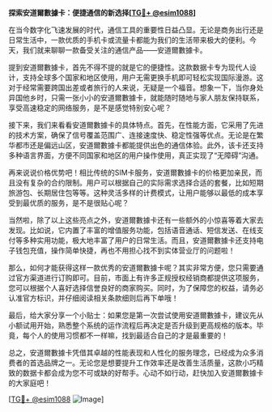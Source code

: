 **探索安道爾數據卡：便捷通信的新选择[[TG💪+ @esim1088](https://t.me/s/esim1088)]**

在当今数字化飞速发展的时代，通信工具的重要性日益凸显。无论是商务出行还是日常生活中，一款优质的手机卡或流量卡都能为我们的生活带来极大的便利。今天，我们就来聊聊一款备受关注的通信产品——安道爾數據卡。

提到安道爾數據卡，首先不得不提的就是它的便捷性。这款数据卡专为现代人设计，支持全球多个国家和地区使用，用户无需更换手机即可轻松实现国际漫游。这对于经常需要跨国出差或者旅行的人来说，无疑是一个福音。想象一下，当你身处异国他乡时，只需一张小小的安道爾數據卡，就能随时随地与家人朋友保持联系，享受高速稳定的网络服务，是不是感觉特别安心呢？

接下来，我们来看看安道爾數據卡的具体特点。首先，在性能方面，它采用了先进的技术方案，确保了信号覆盖范围广、连接速度快、稳定性强等优点。无论是在繁华都市还是偏远山区，安道爾數據卡都能提供出色的通信体验。此外，该卡还支持多种语言界面，方便不同国家和地区的用户操作使用，真正实现了“无障碍”沟通。

再来说说价格优势吧！相比传统的SIM卡服务，安道爾數據卡的价格更加亲民，而且没有复杂的合约限制。用户可以根据自己的实际需求选择合适的套餐，比如短期旅游包、长期居住包等等。这种灵活多样的计费模式，让用户能够以最低的成本享受到最优质的服务，是不是很贴心呢？

当然啦，除了以上这些亮点之外，安道爾數據卡还有一些额外的小惊喜等着大家去发现。比如说，它内置了丰富的增值服务功能，包括语音通话、短信发送、在线支付等多种实用功能，极大地丰富了用户的日常生活。而且，安道爾數據卡还支持电子钱包充值，操作简单快捷，再也不用担心找不到实体营业厅的问题啦！

那么，如何才能获得这样一款优秀的安道爾數據卡呢？其实非常方便，您只需要通过官方渠道进行订购即可。目前，市面上有许多正规授权经销商都提供这项服务，您可以根据个人喜好选择信誉良好的商家购买。同时，为了保障您的权益，请务必认准官方标识，并仔细阅读相关条款细则后再下单哦！

最后，给大家分享一个小贴士：如果您是第一次尝试使用安道爾數據卡，建议先从小额试用开始，熟悉整个系统的运作流程后再决定是否升级到更高规格的版本。毕竟，每个人的使用习惯都不一样嘛，找到最适合自己的才是最重要的！

总之，安道爾數據卡凭借其卓越的性能表现和人性化的服务理念，已经成为众多消费者的首选品牌之一。无论您是想要提升工作效率还是改善生活质量，这款小巧精致的数据卡都会成为您不可或缺的好帮手。心动不如行动，赶快加入安道爾數據卡的大家庭吧！

[[TG💪+ @esim1088](https://t.me/s/esim1088) ![Image](https://i.postimg.cc/4NQfJmqS/Snipaste-2025-05-13-00-14-12.png)]